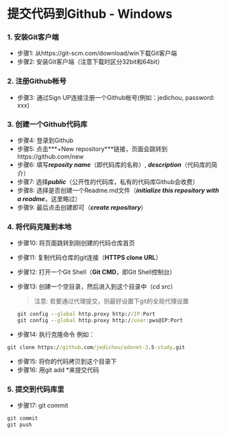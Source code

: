提交代码到Github - Windows
============================

### 1. 安装Git客户端
* 步骤1: 从https://git-scm.com/download/win下载Git客户端
* 步骤2: 安装Git客户端（注意下载时区分32bit和64bit）

### 2. 注册Github帐号
* 步骤3: 通过Sign UP连接注册一个Github帐号(例如：jedichou, password: xxx)

### 3. 创建一个Github代码库
* 步骤4: 登录到Github
* 步骤5: 点击***+New repository***链接，页面会跳转到https://github.com/new
* 步骤6: 填写***reposity name***（即代码库的名称）, ***description***（代码库的简介）
* 步骤7: 选择***public***（公开性的代码库，私有的代码库Github会收费）
* 步骤8: 选择是否创建一个Readme.md文件（***initialize this repository with a readme***，这里略过）
* 步骤9: 最后点击创建即可（***create repository***）

### 4. 将代码克隆到本地
* 步骤10: 将页面跳转到刚创建的代码仓库首页
* 步骤11: 复制代码仓库的git连接（**HTTPS clone URL**）
* 步骤12: 打开一个Git Shell（**Git CMD**，即Git Shell控制台）
* 步骤13: 创建一个空目录，然后进入到这个目录中（cd src）

	> 注意: 若要通过代理提交，则最好设置下git的全局代理设置
	```bat
	git config --global http.proxy http://IP:Port
	git config --global http.proxy http://user:pws@IP:Port
	```

* 步骤14: 执行克隆命令
例如：
```bat
git clone https://github.com/jedichou/adonet-3.5-study.git
```

* 步骤15: 将你的代码拷贝到这个目录下
* 步骤16: 用git add *来提交代码

### 5. 提交到代码库里
* 步骤17: git commit
```bat
git commit
git push
```